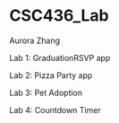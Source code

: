 # CSC436_Lab
Aurora Zhang

Lab 1: GraduationRSVP app


Lab 2: Pizza Party app

Lab 3: Pet Adoption

Lab 4: Countdown Timer
